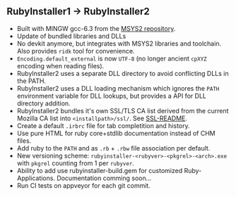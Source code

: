 
## RubyInstaller1 -> RubyInstaller2

- Built with MINGW gcc-6.3 from the [MSYS2 repository](https://github.com/Alexpux/MINGW-packages).
- Update of bundled libraries and DLLs
- No devkit anymore, but integrates with MSYS2 libraries and toolchain. Also provides `ridk` tool for convenience.
- `Encoding.default_external` is now `UTF-8` (no longer ancient `cpXYZ` encoding when reading files).
- RubyInstaller2 uses a separate DLL directory to avoid conflicting DLLs in the PATH.
- RubyInstaller2 uses a DLL loading mechanism which ignores the `PATH` environment variable for DLL lookups, but provides a API for DLL directory addition.
- RubyInstaller2 bundles it's own SSL/TLS CA list derived from the current Mozilla CA list into `<installpath>/ssl/`. See [SSL-README](https://github.com/larskanis/rubyinstaller2/blob/master/resources/ssl/README-SSL.md).
- Create a default `.irbrc` file for tab completition and history.
- Use pure HTML for ruby core+stdlib documentation instead of CHM files.
- Add ruby to the `PATH` and as `.rb` + `.rbw` file association per default.
- New versioning scheme: `rubyinstaller-<rubyver>-<pkgrel>-<arch>.exe` with `pkgrel` counting from 1 per `rubyver`.
- Ability to add use rubyinstaller-build.gem for customized Ruby-Applications. Documentation comming soon...
- Run CI tests on appveyor for each git commit.
